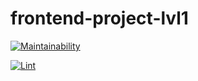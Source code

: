 # frontend-project-lvl1

[![Maintainability](https://api.codeclimate.com/v1/badges/1979eccfa5d90101d351/maintainability)](https://codeclimate.com/github/OliveMoor/frontend-project-lvl1/maintainability)

[![Lint](https://github.com/OliveMoor/frontend-project-lvl1/workflows/Lint/badge.svg)](https://github.com/OliveMoor/frontend-project-lvl1/actions)
